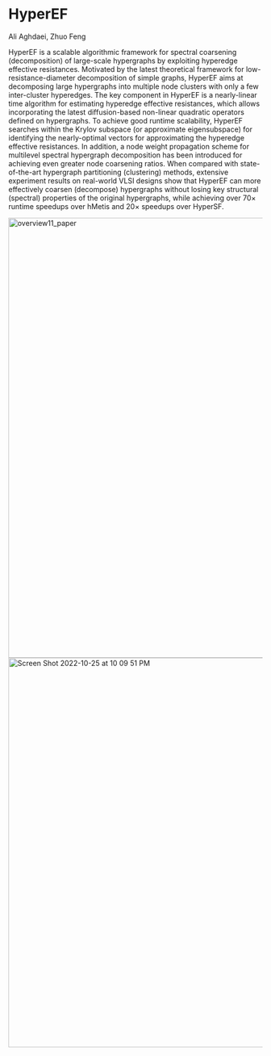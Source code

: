 # HyperEF


Ali Aghdaei, Zhuo Feng

HyperEF is a scalable algorithmic framework for spectral coarsening (decomposition) of large-scale hypergraphs by exploiting hyperedge effective resistances. Motivated by the latest theoretical framework for  low-resistance-diameter decomposition of simple graphs, HyperEF aims at decomposing large hypergraphs into multiple node clusters with only a few inter-cluster hyperedges. The key component in HyperEF is a nearly-linear time  algorithm for estimating hyperedge  effective resistances, which allows incorporating the latest diffusion-based non-linear quadratic operators defined on hypergraphs. To achieve good runtime scalability, HyperEF searches within the Krylov subspace (or approximate eigensubspace) for identifying the nearly-optimal vectors for approximating the hyperedge effective resistances. In addition, a  node weight propagation scheme for multilevel spectral hypergraph decomposition   has been introduced for achieving even greater  node coarsening ratios. When compared with state-of-the-art hypergraph partitioning (clustering) methods, extensive experiment results on real-world VLSI designs show that HyperEF can more effectively coarsen (decompose) hypergraphs   without losing  key structural (spectral) properties of the original hypergraphs, while achieving over $70\times$ runtime speedups over hMetis and $20\times$ speedups over HyperSF.

<img width="872" alt="overview11_paper" src="https://user-images.githubusercontent.com/85693952/197917710-677b8b42-d06b-4763-8946-691cbdc26dd9.png">
<img width="772" alt="Screen Shot 2022-10-25 at 10 09 51 PM" src="https://user-images.githubusercontent.com/85693952/197917946-fba005ab-39cc-4f60-83e9-9a3129540199.png">
